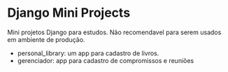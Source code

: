 # Django Mini Projects
Mini projetos Django para estudos. Não recomendavel para serem usados em ambiente de produção.

* personal_library: um app para cadastro de livros. 
* gerenciador: app para cadastro de compromissos e reuniões
